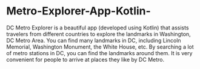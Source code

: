 # Metro-Explorer-App-Kotlin-
DC Metro Explorer is a beautiful app (developed using Kotlin) that assists travelers from different countries to explore the landmarks in Washington, DC Metro Area. You can find many landmarks in DC, including Lincoln Memorial, Washington Monument, the White House, etc. By searching a lot of metro stations in DC, you can find the landmarks around them. It is very convenient for people to arrive at places they like by DC Metro.

